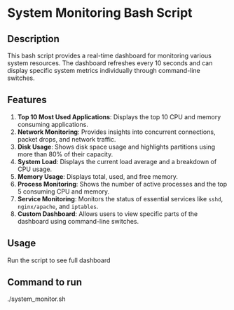 # System Monitoring Bash Script

## Description
This bash script provides a real-time dashboard for monitoring various system resources. The dashboard refreshes every 10 seconds and can display specific system metrics individually through command-line switches.

## Features
1. **Top 10 Most Used Applications**: Displays the top 10 CPU and memory consuming applications.
2. **Network Monitoring**: Provides insights into concurrent connections, packet drops, and network traffic.
3. **Disk Usage**: Shows disk space usage and highlights partitions using more than 80% of their capacity.
4. **System Load**: Displays the current load average and a breakdown of CPU usage.
5. **Memory Usage**: Displays total, used, and free memory.
6. **Process Monitoring**: Shows the number of active processes and the top 5 consuming CPU and memory.
7. **Service Monitoring**: Monitors the status of essential services like `sshd`, `nginx/apache`, and `iptables`.
8. **Custom Dashboard**: Allows users to view specific parts of the dashboard using command-line switches.

## Usage
Run the script to see full dashboard


## Command to run

 ./system_monitor.sh
